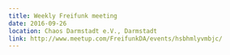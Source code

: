 ```yaml
---
title: Weekly Freifunk meeting
date: 2016-09-26
location: Chaos Darmstadt e.V., Darmstadt
link: http://www.meetup.com/FreifunkDA/events/hsbhmlyvmbjc/
---
```

